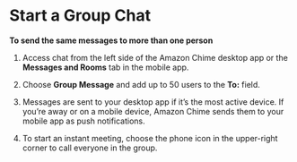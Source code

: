 # Start a Group Chat<a name="group-chat"></a>

**To send the same messages to more than one person**

1. Access chat from the left side of the Amazon Chime desktop app or the **Messages and Rooms** tab in the mobile app\.

1. Choose **Group Message** and add up to 50 users to the **To:** field\.

1. Messages are sent to your desktop app if it’s the most active device\. If you’re away or on a mobile device, Amazon Chime sends them to your mobile app as push notifications\.

1. To start an instant meeting, choose the phone icon in the upper\-right corner to call everyone in the group\.